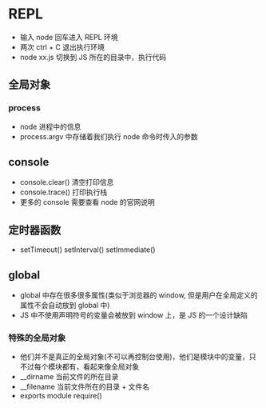 # REPL

* 输入 node 回车进入 REPL 环境
* 两次 ctrl + C 退出执行环境
* node xx.js 切换到 JS 所在的目录中，执行代码

## 全局对象

### process

* node 进程中的信息
* process.argv 中存储着我们执行 node 命令时传入的参数

## console

* console.clear() 清空打印信息
* console.trace() 打印执行栈
* 更多的 console 需要查看 node 的官网说明

## 定时器函数

* setTimeout() setInterval() setImmediate()

## global

* global 中存在很多很多属性(类似于浏览器的 window, 但是用户在全局定义的属性不会自动放到 global 中)
* JS 中不使用声明符号的变量会被放到 window 上，是 JS 的一个设计缺陷

### 特殊的全局对象

* 他们并不是真正的全局对象(不可以再控制台使用)，他们是模块中的变量，只不过每个模块都有，看起来像全局对象
* __dirname 当前文件的所在目录
* __filename 当前文件所在的目录 + 文件名
* exports module require()
